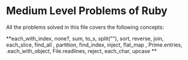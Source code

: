 # Medium Level Problems of Ruby
All the problems solved in this file covers the following concepts:


**each_with_index, none?, sum, to_s, split(""), sort, reverse, join, each_slice,
find_all , partition, find_index, inject, flat_map , Prime.entries, .each_with_object,
File.readlines, reject, each_char, upcase **
